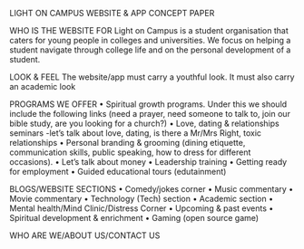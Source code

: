 LIGHT ON CAMPUS WEBSITE & APP CONCEPT PAPER

WHO IS THE WEBSITE FOR
Light on Campus is a student organisation that caters for young people in colleges and universities.  We focus on helping a student navigate through college life and on the personal development of a student.

LOOK & FEEL
The website/app must carry a youthful look.  It must also carry an academic look

PROGRAMS WE OFFER
•	Spiritual growth programs. Under this we should include the following links (need a prayer, need someone to talk to, join our bible study, are you looking for a church?)
•	Love, dating & relationships seminars -let’s talk about love, dating, is there a Mr/Mrs Right, toxic relationships
•	Personal branding & grooming (dining etiquette, communication skills, public speaking, how to dress for different occasions).
•	Let’s talk about money
•	Leadership training
•	Getting ready for employment
•	Guided educational tours (edutainment)

BLOGS/WEBSITE SECTIONS
•	Comedy/jokes corner
•	Music commentary
•	Movie commentary
•	Technology (Tech) section
•	Academic section
•	Mental health/Mind Clinic/Distress Corner
•	Upcoming & past events
•	Spiritual development & enrichment
•	Gaming (open source game)

WHO ARE WE/ABOUT US/CONTACT US
